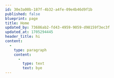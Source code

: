 ```yaml
---
id: 30e3a00b-187f-4b32-a4fe-09e4b46d9f1b
published: false
blueprint: page
title: Home
updated_by: 73686ab2-fd43-4959-9059-d98159f3ec3f
updated_at: 1705294445
header_title: hi
content:
  -
    type: paragraph
    content:
      -
        type: text
        text: bye
---
```

